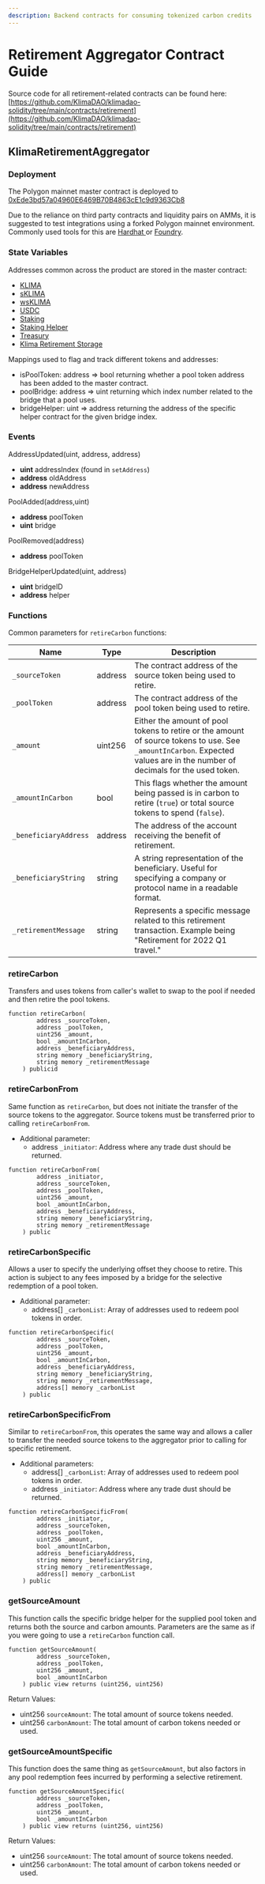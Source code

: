 ```yaml
---
description: Backend contracts for consuming tokenized carbon credits
---
```


# Retirement Aggregator Contract Guide

Source code for all retirement-related contracts can be found here: [https://github.com/KlimaDAO/klimadao-solidity/tree/main/contracts/retirement](https://github.com/KlimaDAO/klimadao-solidity/tree/main/contracts/retirement)

## KlimaRetirementAggregator

### Deployment

The Polygon mainnet master contract is deployed to [0xEde3bd57a04960E6469B70B4863cE1c9d9363Cb8](https://polygonscan.com/address/0xEde3bd57a04960E6469B70B4863cE1c9d9363Cb8)

Due to the reliance on third party contracts and liquidity pairs on AMMs, it is suggested to test integrations using a forked Polygon mainnet environment. Commonly used tools for this are [Hardhat ](https://hardhat.org/hardhat-network/docs/guides/forking-other-networks)or [Foundry](https://github.com/foundry-rs/foundry).

### State Variables

Addresses common across the product are stored in the master contract:

* [KLIMA](../contracts/tokens.md#klima)
* [sKLIMA](../contracts/tokens.md#sklima)
* [wsKLIMA](../contracts/tokens.md#wsklima)
* [USDC](https://polygonscan.com/token/0x2791bca1f2de4661ed88a30c99a7a9449aa84174)
* [Staking](../contracts/staking.md)
* [Staking Helper](../contracts/staking.md#stakinghelper)
* [Treasury](../contracts/treasury.md)
* [Klima Retirement Storage](../contracts/retirement.md#retirement-storage)

Mappings used to flag and track different tokens and addresses:

* isPoolToken: address => bool returning whether a pool token address has been added to the master contract.
* poolBridge: address => uint returning which index number related to the bridge that a pool uses.
* bridgeHelper: uint => address returning the address of the specific helper contract for the given bridge index.

### Events

AddressUpdated(uint, address, address)

* **uint** addressIndex (found in `setAddress`)
* **address** oldAddress
* **address** newAddress

PoolAdded(address,uint)

* **address** poolToken
* **uint** bridge

PoolRemoved(address)

* **address** poolToken

BridgeHelperUpdated(uint, address)

* **uint** bridgeID
* **address** helper

### Functions

Common parameters for `retireCarbon` functions:

| Name                  | Type    | Description                                                                                                                                                                |
| --------------------- | ------- | -------------------------------------------------------------------------------------------------------------------------------------------------------------------------- |
| `_sourceToken`        | address | The contract address of the source token being used to retire.                                                                                                             |
| `_poolToken`          | address | The contract address of the pool token being used to retire.                                                                                                               |
| `_amount`             | uint256 | Either the amount of pool tokens to retire or the amount of source tokens to use. See `_amountInCarbon`. Expected values are in the number of decimals for the used token. |
| `_amountInCarbon`     | bool    | This flags whether the amount being passed is in carbon to retire (`true`) or total source tokens to spend (`false`).                                                      |
| `_beneficiaryAddress` | address | The address of the account receiving the benefit of retirement.                                                                                                            |
| `_beneficiaryString`  | string  | A string representation of the beneficiary. Useful for specifying a company or protocol name in a readable format.                                                         |
| `_retirementMessage`  | string  | Represents a specific message related to this retirement transaction. Example being "Retirement for 2022 Q1 travel."                                                       |

### retireCarbon

Transfers and uses tokens from caller's wallet to swap to the pool if needed and then retire the pool tokens.

```solidity
function retireCarbon(
        address _sourceToken,
        address _poolToken,
        uint256 _amount,
        bool _amountInCarbon,
        address _beneficiaryAddress,
        string memory _beneficiaryString,
        string memory _retirementMessage
    ) publicid
```

### retireCarbonFrom

Same function as `retireCarbon`, but does not initiate the transfer of the source tokens to the aggregator. Source tokens must be transferred prior to calling `retireCarbonFrom`.&#x20;

* Additional parameter:&#x20;
  * address `_initiator`: Address where any trade dust should be returned.

```solidity
function retireCarbonFrom(
        address _initiator,
        address _sourceToken,
        address _poolToken,
        uint256 _amount,
        bool _amountInCarbon,
        address _beneficiaryAddress,
        string memory _beneficiaryString,
        string memory _retirementMessage
    ) public
```

### retireCarbonSpecific

Allows a user to specify the underlying offset they choose to retire. This action is subject to any fees imposed by a bridge for the selective redemption of a pool token.

* Additional parameter:
  * address\[] `_carbonList`: Array of addresses used to redeem pool tokens in order.

```solidity
function retireCarbonSpecific(
        address _sourceToken,
        address _poolToken,
        uint256 _amount,
        bool _amountInCarbon,
        address _beneficiaryAddress,
        string memory _beneficiaryString,
        string memory _retirementMessage,
        address[] memory _carbonList
    ) public
```

### retireCarbonSpecificFrom

Similar to `retireCarbonFrom`, this operates the same way and allows a caller to transfer the needed source tokens to the aggregator prior to calling for specific retirement.

* Additional parameters:
  * address\[] `_carbonList`: Array of addresses used to redeem pool tokens in order.
  * address `_initiator`: Address where any trade dust should be returned.

```solidity
function retireCarbonSpecificFrom(
        address _initiator,
        address _sourceToken,
        address _poolToken,
        uint256 _amount,
        bool _amountInCarbon,
        address _beneficiaryAddress,
        string memory _beneficiaryString,
        string memory _retirementMessage,
        address[] memory _carbonList
    ) public
```

### getSourceAmount

This function calls the specific bridge helper for the supplied pool token and returns both the source and carbon amounts. Parameters are the same as if you were going to use a `retireCarbon` function call.

```solidity
function getSourceAmount(
        address _sourceToken,
        address _poolToken,
        uint256 _amount,
        bool _amountInCarbon
    ) public view returns (uint256, uint256)
```

Return Values:

* uint256 `sourceAmount`: The total amount of source tokens needed.
* uint256 `carbonAmount`: The total amount of carbon tokens needed or used.

### getSourceAmountSpecific

This function does the same thing as `getSourceAmount`, but also factors in any pool redemption fees incurred by performing a selective retirement.

```solidity
function getSourceAmountSpecific(
        address _sourceToken,
        address _poolToken,
        uint256 _amount,
        bool _amountInCarbon
    ) public view returns (uint256, uint256)
```

Return Values:

* uint256 `sourceAmount`: The total amount of source tokens needed.
* uint256 `carbonAmount`: The total amount of carbon tokens needed or used.
